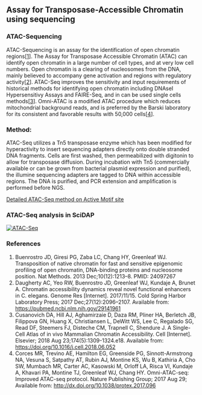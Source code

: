 ## Assay for Transposase-Accessible Chromatin using sequencing

### ATAC-Sequencing

ATAC-Sequencing is an assay for the identification of open chromatin regions[[1](#references)]. The Assay for Transposase Accessible Chromatin (ATAC) can identify open chromatin in a large number of cell types, and at very low cell numbers. Open chromatin is a clearing of nucleosomes from the DNA, mainly believed to accompany gene activation and regions with regulatory activity[[2](#references)]. ATAC-Seq improves the sensitivity and input requirements of historical methods for identifying open chromatin including DNAseI Hypersensitivy Assays and FAIRE-Seq, and in can be used single cells methods[[3](#references)]. Omni-ATAC is a modified ATAC procedure which reduces mitochondrial background reads, and is preferred by the Barski laboratory for its consistent and favorable results with 50,000 cells[[4](#references)].

### Method:

ATAC-Seq utilizes a Tn5 transposase enzyme which has been modified for hyperactivity to insert sequencing adapters directly onto double stranded DNA fragments. Cells are first washed, then permeabilized with digitonin to allow for transposase diffusion. During incubation with Tn5 (commercially available or can be grown from bacterial plasmid expression and purified), the illumine sequencing adapters are tagged to DNA within accessible regions. The DNA is purified, and PCR extension and amplification is performed before NGS.

[Detailed ATAC-Seq method on Active Motif site](https://www.activemotif.com/blog-atac-seq)


### ATAC-Seq analysis in SciDAP

[![ATAC-Seq](https://i9.ytimg.com/vi/nsTgTe6fe9c/mqdefault.jpg?sqp=CJCC3fYF&rs=AOn4CLCiSsv6vUAd9NQcAN6VOz_N7DfEPA)](http://www.youtube.com/watch?v=nsTgTe6fe9c "ATAC-Seq")


### References

1. Buenrostro JD, Giresi PG, Zaba LC, Chang HY, Greenleaf WJ. Transposition of native chromatin for fast and sensitive epigenomic profiling of open chromatin, DNA-binding proteins and nucleosome position. Nat Methods. 2013 Dec;10(12):1213–8. PMID: 24097267
2. Daugherty AC, Yeo RW, Buenrostro JD, Greenleaf WJ, Kundaje A, Brunet A. Chromatin accessibility dynamics reveal novel functional enhancers in C. elegans. Genome Res [Internet]. 2017/11/15. Cold Spring Harbor Laboratory Press; 2017 Dec;27(12):2096–2107. Available from: https://pubmed.ncbi.nlm.nih.gov/29141961
3. Cusanovich DA, Hill AJ, Aghamirzaie D, Daza RM, Pliner HA, Berletch JB, Filippova GN, Huang X, Christiansen L, DeWitt WS, Lee C, Regalado SG, Read DF, Steemers FJ, Disteche CM, Trapnell C, Shendure J. A Single-Cell Atlas of in vivo Mammalian Chromatin Accessibility. Cell [Internet]. Elsevier; 2018 Aug 23;174(5):1309-1324.e18. Available from: https://doi.org/10.1016/j.cell.2018.06.052
4. Corces MR, Trevino AE, Hamilton EG, Greenside PG, Sinnott-Armstrong NA, Vesuna S, Satpathy AT, Rubin AJ, Montine KS, Wu B, Kathiria A, Cho SW, Mumbach MR, Carter AC, Kasowski M, Orloff LA, Risca VI, Kundaje A, Khavari PA, Montine TJ, Greenleaf WJ, Chang HY. Omni-ATAC-seq: Improved ATAC-seq protocol. Nature Publishing Group; 2017 Aug 29; Available from: http://dx.doi.org/10.1038/protex.2017.096
